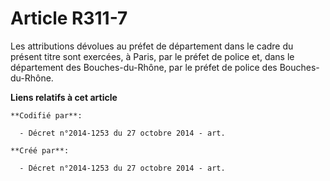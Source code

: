 # Article R311-7

Les attributions dévolues au préfet de département dans le cadre du présent titre sont exercées, à Paris, par le préfet de
police et, dans le département des Bouches-du-Rhône, par le préfet de police des Bouches-du-Rhône.

**Liens relatifs à cet article**

	**Codifié par**:

	  - Décret n°2014-1253 du 27 octobre 2014 - art.

	**Créé par**:

	  - Décret n°2014-1253 du 27 octobre 2014 - art.
